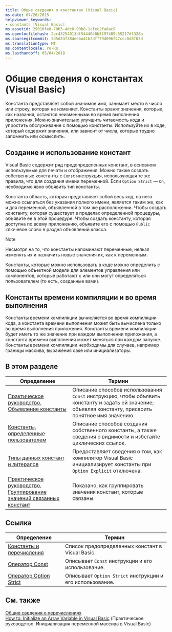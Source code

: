 ```yaml
---
title: Общие сведения о константах (Visual Basic)
ms.date: 07/20/2015
helpviewer_keywords:
- constants [Visual Basic]
ms.assetid: 29016fe8-78b3-4dc8-90b8-1cfec2fa8ac9
ms.openlocfilehash: 2ec43254013df5444048b5197489c55217d5328a
ms.sourcegitcommit: 3d5d33f384eeba41b2dff79d096f47ccc8d8f03d
ms.translationtype: MT
ms.contentlocale: ru-RU
ms.lasthandoff: 05/04/2018
---
```

# <a name="constants-overview-visual-basic"></a>Общие сведения о константах (Visual Basic)
Константа представляет собой значимое имя, занимает место в число или строку, которая не изменяет. Константы хранят значения, которые, как названия, остаются неизменными во время выполнения приложения. Можно значительно улучшить читаемость кода и упростить обслуживание с помощью константы. Используйте их в коде, который содержит значения, или зависит от числа, которые трудно запомнить или осмыслить.  
  
## <a name="how-to-create-and-use-constants"></a>Создание и использование констант  
 Visual Basic содержит ряд предопределенных констант, в основном используемые для печати и отображения. Можно также создать собственные константы с `Const` инструкция, использующая те же правила, что для создания имени переменной. Если `Option Strict` — `On`, необходимо явно объявить тип константы.  
  
 Константа область, которая представляет собой весь код, на него можно ссылаться без указания полного имени, является таким же, как и для переменной, объявленной в том же расположении. Чтобы создать константу, которая существует в пределах определенной процедуры, объявите ее в этой процедуре. Чтобы создать константу, которая доступна по всему приложению, объявите его с помощью `Public` ключевое слово в раздел объявлений класса.  
  
> [!NOTE]
>  Несмотря на то, что константы напоминают переменные, нельзя изменять их и назначить новые значения их, как к переменным.  
  
 Константы, которые можно использовать в коде можно определить с помощью объектной модели для элементов управления или компонентов, которые работают с или они могут определяться пользователем (то есть, созданные вами).  
  
## <a name="compile-time-and-run-time-constants"></a>Константы времени компиляции и во время выполнения  
 Константы времени компиляции вычисляется во время компиляции кода, а константа времени выполнения может быть вычислена только во время выполнения приложения. Константы времени компиляции будет иметь то же значение при каждом выполнении приложения, а константа времени выполнения может меняться при каждом запуске. Константы времени компиляции необходимы для случаев, например границы массива, выражения case или инициализаторы.  
  
## <a name="in-this-section"></a>В этом разделе  
  
|Определение|Термин|  
|---|---|  
|[Практическое руководство. Объявление константы](../../../../visual-basic/programming-guide/language-features/constants-enums/how-to-declare-a-constant.md)|Описание способов использования `Const` инструкцию, чтобы объявить константу и задать ей значение; объявляя константу, присвоить понятное имя значению.|  
|[Константы, определенные пользователем](../../../../visual-basic/programming-guide/language-features/constants-enums/user-defined-constants.md)|Описание способов создания собственного константы, а также сведения о видимости и избегайте циклических ссылок.|  
|[Типы данных констант и литералов](../../../../visual-basic/programming-guide/language-features/constants-enums/constant-and-literal-data-types.md)|Предоставляет сведения о том, как компилятор Visual Basic инициализирует константы при `Option Explicit` отключена.|  
|[Практическое руководство. Группирование значений связанных констант](../../../../visual-basic/programming-guide/language-features/constants-enums/how-to-group-related-constant-values-together.md)|Показано, как группировать значения констант, которые связаны.|  
  
## <a name="reference"></a>Ссылка  
  
|Определение|Термин|  
|---|---|  
|[Константы и перечисления](../../../../visual-basic/language-reference/constants-and-enumerations.md)|Список предопределенных констант в Visual Basic.|  
|[Оператор Const](../../../../visual-basic/language-reference/statements/const-statement.md)|Описывает `Const` инструкции и его использование.|  
|[Оператор Option Strict](../../../../visual-basic/language-reference/statements/option-strict-statement.md)|Описывает `Option Strict` инструкции и его использование.|  
  
## <a name="see-also"></a>См. также  
 [Общие сведения о перечислениях](../../../../visual-basic/programming-guide/language-features/constants-enums/enumerations-overview.md)  
 [How to: Initialize an Array Variable in Visual Basic](../../../../visual-basic/programming-guide/language-features/arrays/how-to-initialize-an-array-variable.md) (Практическое руководство. Инициализация переменной массива в Visual Basic)
